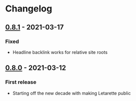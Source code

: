 # Changelog

## [0.8.1] - 2021-03-17
### Fixed
- Headline backlink works for relative site roots

## [0.8.0] - 2021-03-12
### First release
- Starting off the new decade with making Letarette public

[0.8.1]: https://github.com/erkkah/sheetleeten/compare/v0.8.0...v0.8.1
[0.8.0]: https://github.com/erkkah/sheetleeten/releases/tag/v0.8.0
